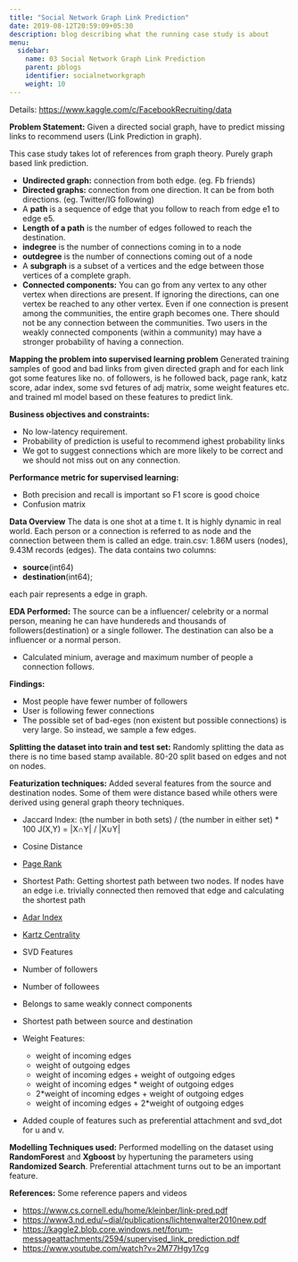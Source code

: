 ```yaml
---
title: "Social Network Graph Link Prediction"
date: 2019-08-12T20:59:09+05:30
description: blog describing what the running case study is about
menu:
  sidebar:
    name: 03 Social Network Graph Link Prediction
    parent: pblogs
    identifier: socialnetworkgraph
    weight: 10
---
```

Details: https://www.kaggle.com/c/FacebookRecruiting/data

**Problem Statement:** Given a directed social graph, have to predict missing links to recommend users (Link Prediction in graph). 

This case study takes lot of references from graph theory. Purely graph based link prediction.  

* **Undirected graph:** connection from both edge. (eg. Fb friends)
* **Directed graphs:** connection from one direction. It can be from both directions. (eg. Twitter/IG following)
* A **path** is a sequence of edge that you follow to reach from edge e1 to edge e5. 
* **Length of a path** is the number of edges followed to reach the destination. 
* **indegree** is the number of connections coming in to a node
* **outdegree** is the number of connections coming out of a node
* A **subgraph** is a subset of a vertices and the edge between those vertices of a complete graph.
* **Connected components:** You can go from any vertex to any other vertex when directions are present. If ignoring the directions, can one vertex be reached to any other vertex. Even if one connection is present among the communities, the entire graph becomes one. There should not be any connection between the communities. Two users in the weakly connected components (within a community) may have a stronger probability of having a connection. 

**Mapping the problem into supervised learning problem**
Generated training samples of good and bad links from given directed graph and for each link got some features like no. of followers, is he followed back, page rank, katz score, adar index, some svd fetures of adj matrix, some weight features etc. and trained ml model based on these features to predict link.

**Business objectives and constraints:**
* No low-latency requirement.
* Probability of prediction is useful to recommend ighest probability links
* We got to suggest connections which are more likely to be correct and we should not miss out on any connection.

**Performance metric for supervised learning:**
* Both precision and recall is important so F1 score is good choice
* Confusion matrix

**Data Overview**
The data is one shot at a time t. It is highly dynamic in real world. Each person or a connection is referred to as node and the connection between them is called an edge. train.csv: 1.86M users (nodes), 9.43M records (edges). The data contains two columns: 
* **source**(int64) 
* **destination**(int64); 

each pair represents a edge in graph.


**EDA Performed:**
The source can be a influencer/ celebrity or a normal person, meaning he can have hundereds and thousands of followers(destination) or a single follower. The destination can also be a influencer or a normal person. 
* Calculated minium, average and maximum number of people a connection follows. 

**Findings:** 
* Most people have fewer number of followers
* User is following fewer connections
* The possible set of bad-eges (non existent but possible connections) is very large. So instead, we sample a few edges.

**Splitting the dataset into train and test set:**
Randomly splitting the data as there is no time based stamp available. 80-20 split based on edges and not on nodes. 

**Featurization techniques:** Added several features from the source and destination nodes. Some of them were distance
based while others were derived using general graph theory techniques.

* Jaccard Index:  (the number in both sets) / (the number in either set) * 100
J(X,Y) = |X∩Y| / |X∪Y|

* Cosine Distance
* [Page Rank](https://en.wikipedia.org/wiki/PageRank)
* Shortest Path: Getting shortest path between two nodes. If nodes have an edge i.e. trivially connected then removed that edge and calculating the shortest path

* [Adar Index](https://en.wikipedia.org/wiki/Adamic/Adar_index)
* [Kartz Centrality](https://en.wikipedia.org/wiki/Katz_centrality)
* SVD Features
* Number of followers
* Number of followees
* Belongs to same weakly connect components
* Shortest path between source and destination
* Weight Features:
    * weight of incoming edges
    * weight of outgoing edges
    * weight of incoming edges + weight of outgoing edges
    * weight of incoming edges * weight of outgoing edges
    * 2*weight of incoming edges + weight of outgoing edges
    * weight of incoming edges + 2*weight of outgoing edges
* Added couple of features such as preferential attachment and svd_dot for u and v.



**Modelling Techniques used:** Performed modelling on the dataset using **RandomForest** and **Xgboost** by hypertuning the parameters using **Randomized Search**. Preferential attachment turns out to be an important feature.

**References:** Some reference papers and videos 
* https://www.cs.cornell.edu/home/kleinber/link-pred.pdf
* https://www3.nd.edu/~dial/publications/lichtenwalter2010new.pdf
* https://kaggle2.blob.core.windows.net/forum-messageattachments/2594/supervised_link_prediction.pdf
* https://www.youtube.com/watch?v=2M77Hgy17cg
